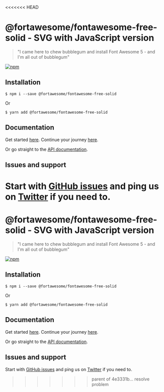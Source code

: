 <<<<<<< HEAD
# @fortawesome/fontawesome-free-solid - SVG with JavaScript version

> "I came here to chew bubblegum and install Font Awesome 5 - and I'm all out of bubblegum"

[![npm](https://img.shields.io/npm/v/@fortawesome/fontawesome-free-solid.svg?style=flat-square)](https://www.npmjs.com/package/@fortawesome/fontawesome-free-solid)

## Installation

```
$ npm i --save @fortawesome/fontawesome-free-solid
```

Or

```
$ yarn add @fortawesome/fontawesome-free-solid
```

## Documentation

Get started [here](https://fontawesome.com/get-started/svg-with-js). Continue your journey [here](https://fontawesome.com/how-to-use/svg-with-js).

Or go straight to the [API documentation](https://fontawesome.com/how-to-use/font-awesome-api).

## Issues and support

Start with [GitHub issues](https://github.com/FortAwesome/Font-Awesome/issues) and ping us on [Twitter](https://twitter.com/fontawesome) if you need to.
=======
# @fortawesome/fontawesome-free-solid - SVG with JavaScript version

> "I came here to chew bubblegum and install Font Awesome 5 - and I'm all out of bubblegum"

[![npm](https://img.shields.io/npm/v/@fortawesome/fontawesome-free-solid.svg?style=flat-square)](https://www.npmjs.com/package/@fortawesome/fontawesome-free-solid)

## Installation

```
$ npm i --save @fortawesome/fontawesome-free-solid
```

Or

```
$ yarn add @fortawesome/fontawesome-free-solid
```

## Documentation

Get started [here](https://fontawesome.com/get-started/svg-with-js). Continue your journey [here](https://fontawesome.com/how-to-use/svg-with-js).

Or go straight to the [API documentation](https://fontawesome.com/how-to-use/font-awesome-api).

## Issues and support

Start with [GitHub issues](https://github.com/FortAwesome/Font-Awesome/issues) and ping us on [Twitter](https://twitter.com/fontawesome) if you need to.
>>>>>>> parent of 4e3331b... resolve problem
